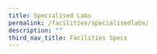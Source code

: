 ```yaml
---
title: Specialised Labs
permalink: /facilities/specialisedlabs/
description: ""
third_nav_title: Facilities Specs
---
```



